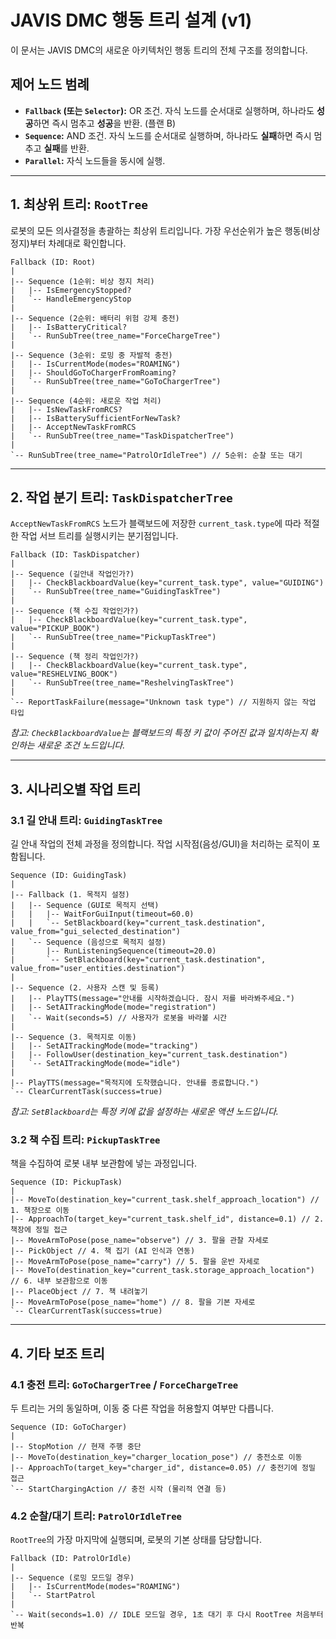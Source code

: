 # JAVIS DMC 행동 트리 설계 (v1)

이 문서는 JAVIS DMC의 새로운 아키텍처인 행동 트리의 전체 구조를 정의합니다.

## 제어 노드 범례

- **`Fallback` (또는 `Selector`):** OR 조건. 자식 노드를 순서대로 실행하며, 하나라도 **성공**하면 즉시 멈추고 **성공**을 반환. (플랜 B)
- **`Sequence`:** AND 조건. 자식 노드를 순서대로 실행하며, 하나라도 **실패**하면 즉시 멈추고 **실패**를 반환.
- **`Parallel`:** 자식 노드들을 동시에 실행.

---

## 1. 최상위 트리: `RootTree`

로봇의 모든 의사결정을 총괄하는 최상위 트리입니다. 가장 우선순위가 높은 행동(비상 정지)부터 차례대로 확인합니다.

```
Fallback (ID: Root)
|
|-- Sequence (1순위: 비상 정지 처리)
|   |-- IsEmergencyStopped?
|   `-- HandleEmergencyStop
|
|-- Sequence (2순위: 배터리 위험 강제 충전)
|   |-- IsBatteryCritical?
|   `-- RunSubTree(tree_name="ForceChargeTree")
|
|-- Sequence (3순위: 로밍 중 자발적 충전)
|   |-- IsCurrentMode(modes="ROAMING")
|   |-- ShouldGoToChargerFromRoaming?
|   `-- RunSubTree(tree_name="GoToChargerTree")
|
|-- Sequence (4순위: 새로운 작업 처리)
|   |-- IsNewTaskFromRCS?
|   |-- IsBatterySufficientForNewTask?
|   |-- AcceptNewTaskFromRCS
|   `-- RunSubTree(tree_name="TaskDispatcherTree")
|
`-- RunSubTree(tree_name="PatrolOrIdleTree") // 5순위: 순찰 또는 대기
```

---

## 2. 작업 분기 트리: `TaskDispatcherTree`

`AcceptNewTaskFromRCS` 노드가 블랙보드에 저장한 `current_task.type`에 따라 적절한 작업 서브 트리를 실행시키는 분기점입니다.

```
Fallback (ID: TaskDispatcher)
|
|-- Sequence (길안내 작업인가?)
|   |-- CheckBlackboardValue(key="current_task.type", value="GUIDING")
|   `-- RunSubTree(tree_name="GuidingTaskTree")
|
|-- Sequence (책 수집 작업인가?)
|   |-- CheckBlackboardValue(key="current_task.type", value="PICKUP_BOOK")
|   `-- RunSubTree(tree_name="PickupTaskTree")
|
|-- Sequence (책 정리 작업인가?)
|   |-- CheckBlackboardValue(key="current_task.type", value="RESHELVING_BOOK")
|   `-- RunSubTree(tree_name="ReshelvingTaskTree")
|
`-- ReportTaskFailure(message="Unknown task type") // 지원하지 않는 작업 타입
```
*참고: `CheckBlackboardValue`는 블랙보드의 특정 키 값이 주어진 값과 일치하는지 확인하는 새로운 조건 노드입니다.*

---

## 3. 시나리오별 작업 트리

### 3.1 길 안내 트리: `GuidingTaskTree`

길 안내 작업의 전체 과정을 정의합니다. 작업 시작점(음성/GUI)을 처리하는 로직이 포함됩니다.

```
Sequence (ID: GuidingTask)
|
|-- Fallback (1. 목적지 설정)
|   |-- Sequence (GUI로 목적지 선택)
|   |   |-- WaitForGuiInput(timeout=60.0)
|   |   `-- SetBlackboard(key="current_task.destination", value_from="gui_selected_destination")
|   `-- Sequence (음성으로 목적지 설정)
|       |-- RunListeningSequence(timeout=20.0)
|       `-- SetBlackboard(key="current_task.destination", value_from="user_entities.destination")
|
|-- Sequence (2. 사용자 스캔 및 등록)
|   |-- PlayTTS(message="안내를 시작하겠습니다. 잠시 저를 바라봐주세요.")
|   |-- SetAITrackingMode(mode="registration")
|   `-- Wait(seconds=5) // 사용자가 로봇을 바라볼 시간
|
|-- Sequence (3. 목적지로 이동)
|   |-- SetAITrackingMode(mode="tracking")
|   |-- FollowUser(destination_key="current_task.destination")
|   `-- SetAITrackingMode(mode="idle")
|
|-- PlayTTS(message="목적지에 도착했습니다. 안내를 종료합니다.")
`-- ClearCurrentTask(success=true)
```
*참고: `SetBlackboard`는 특정 키에 값을 설정하는 새로운 액션 노드입니다.*

### 3.2 책 수집 트리: `PickupTaskTree`

책을 수집하여 로봇 내부 보관함에 넣는 과정입니다.

```
Sequence (ID: PickupTask)
|
|-- MoveTo(destination_key="current_task.shelf_approach_location") // 1. 책장으로 이동
|-- ApproachTo(target_key="current_task.shelf_id", distance=0.1) // 2. 책장에 정밀 접근
|-- MoveArmToPose(pose_name="observe") // 3. 팔을 관찰 자세로
|-- PickObject // 4. 책 집기 (AI 인식과 연동)
|-- MoveArmToPose(pose_name="carry") // 5. 팔을 운반 자세로
|-- MoveTo(destination_key="current_task.storage_approach_location") // 6. 내부 보관함으로 이동
|-- PlaceObject // 7. 책 내려놓기
|-- MoveArmToPose(pose_name="home") // 8. 팔을 기본 자세로
`-- ClearCurrentTask(success=true)
```

---

## 4. 기타 보조 트리

### 4.1 충전 트리: `GoToChargerTree` / `ForceChargeTree`

두 트리는 거의 동일하며, 이동 중 다른 작업을 허용할지 여부만 다릅니다.

```
Sequence (ID: GoToCharger)
|
|-- StopMotion // 현재 주행 중단
|-- MoveTo(destination_key="charger_location_pose") // 충전소로 이동
|-- ApproachTo(target_key="charger_id", distance=0.05) // 충전기에 정밀 접근
`-- StartChargingAction // 충전 시작 (물리적 연결 등)
```

### 4.2 순찰/대기 트리: `PatrolOrIdleTree`

`RootTree`의 가장 마지막에 실행되며, 로봇의 기본 상태를 담당합니다.

```
Fallback (ID: PatrolOrIdle)
|
|-- Sequence (로밍 모드일 경우)
|   |-- IsCurrentMode(modes="ROAMING")
|   `-- StartPatrol
|
`-- Wait(seconds=1.0) // IDLE 모드일 경우, 1초 대기 후 다시 RootTree 처음부터 반복
```
